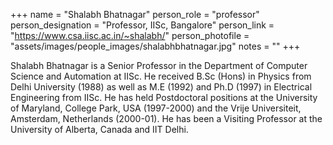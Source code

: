 +++
name = "Shalabh Bhatnagar"
person_role = "professor"
person_designation = "Professor, IISc, Bangalore"
person_link = "https://www.csa.iisc.ac.in/~shalabh/"
person_photofile = "assets/images/people_images/shalabhbhatnagar.jpg"
notes = ""
+++


Shalabh Bhatnagar is a Senior Professor in the Department of Computer Science and Automation at IISc. He received B.Sc (Hons) in Physics from Delhi University (1988) as well as M.E (1992) and Ph.D (1997) in Electrical Engineering from IISc. He has held Postdoctoral positions at the University of Maryland, College Park, USA (1997-2000) and the Vrije Universiteit, Amsterdam, Netherlands (2000-01). He has been a Visiting Professor at the University of Alberta, Canada and IIT Delhi.
